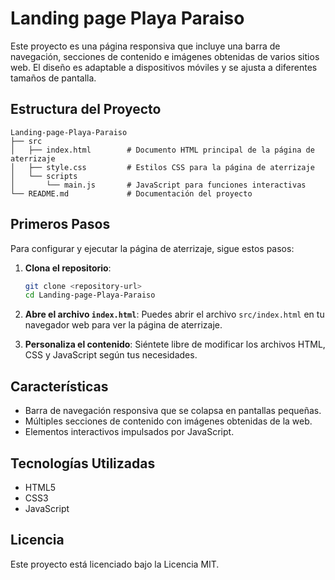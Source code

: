 # Landing page Playa Paraiso

Este proyecto es una página responsiva que incluye una barra de navegación, secciones de contenido e imágenes obtenidas de varios sitios web. El diseño es adaptable a dispositivos móviles y se ajusta a diferentes tamaños de pantalla.

## Estructura del Proyecto

```
Landing-page-Playa-Paraiso
├── src
│   ├── index.html        # Documento HTML principal de la página de aterrizaje
│   ├── style.css         # Estilos CSS para la página de aterrizaje
│   └── scripts
│       └── main.js       # JavaScript para funciones interactivas
└── README.md             # Documentación del proyecto
```

## Primeros Pasos

Para configurar y ejecutar la página de aterrizaje, sigue estos pasos:

1. **Clona el repositorio**:
   ```bash
   git clone <repository-url>
   cd Landing-page-Playa-Paraiso
   ```

2. **Abre el archivo `index.html`**:
   Puedes abrir el archivo `src/index.html` en tu navegador web para ver la página de aterrizaje.

3. **Personaliza el contenido**:
   Siéntete libre de modificar los archivos HTML, CSS y JavaScript según tus necesidades.

## Características

- Barra de navegación responsiva que se colapsa en pantallas pequeñas.
- Múltiples secciones de contenido con imágenes obtenidas de la web.
- Elementos interactivos impulsados por JavaScript.

## Tecnologías Utilizadas

- HTML5
- CSS3
- JavaScript

## Licencia

Este proyecto está licenciado bajo la Licencia MIT.